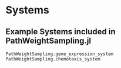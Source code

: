 
# Systems

## Example Systems included in PathWeightSampling.jl

```@docs
PathWeightSampling.gene_expression_system
PathWeightSampling.chemotaxis_system
```

